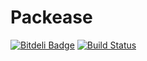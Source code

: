# Packease


[![Bitdeli Badge](https://d2weczhvl823v0.cloudfront.net/jeromechan/packease/trend.png)](https://bitdeli.com/free "Bitdeli Badge")
[![Build Status](https://travis-ci.org/jeromechan/Packease.svg)](https://travis-ci.org/jeromechan/Packease)
